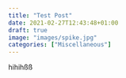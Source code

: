 ```yaml
---
title: "Test Post"
date: 2021-02-27T12:43:48+01:00
draft: true
image: "images/spike.jpg"
categories: ["Miscellaneous"]
---
```


hihihßß